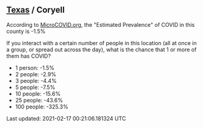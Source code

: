 
## [Texas](/united-states/texas) / Coryell

According to [MicroCOVID.org](http://microcovid.org),
the "Estimated Prevalence" of COVID in this county is -1.5%

If you interact with a certain number of people in this location
(all at once in a group, or spread out across the day), what is the chance that
1 or more of them has COVID?

- 1 person: -1.5%
- 2 people: -2.9%
- 3 people: -4.4%
- 5 people: -7.5%
- 10 people: -15.6%
- 25 people: -43.6%
- 100 people: -325.3%

Last updated: 2021-02-17 00:21:06.181324 UTC
